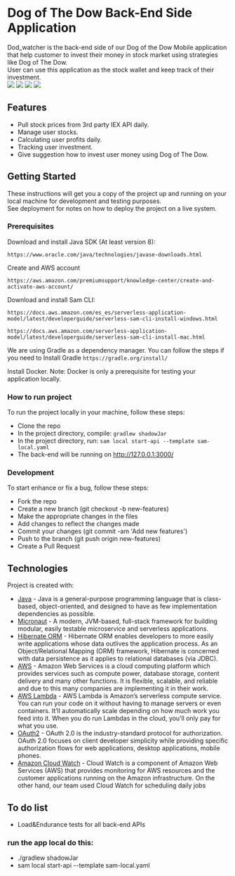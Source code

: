 # Dog of The Dow Back-End Side Application
Dod_watcher is the back-end side of our Dog of the Dow Mobile application that help customer to invest their money in stock market using strategies like Dog of The Dow.  
User can use this application as the stock wallet and keep track of their investment.  
![](https://github.com/hialan-org/dod_mobile/workflows/Testing%20Dev/badge.svg) 
![](https://github.com/hialan-org/dod_mobile/workflows/Testing%20Prod/badge.svg) 
![](https://github.com/hialan-org/dod_mobile/workflows/Release/badge.svg)
![](https://img.shields.io/github/issues/hialan-org/dod_web_admin?color=orange)

## Features
- Pull stock prices from 3rd party IEX API daily. 
- Manage user stocks.
- Calculating user profits daily. 
- Tracking user investment.
- Give suggestion how to invest user money using Dog of The Dow.

## Getting Started
These instructions will get you a copy of the project up and running on your local machine for development and testing purposes.  
See deployment for notes on how to deploy the project on a live system.

### Prerequisites
Download and install Java SDK (At least version 8):  

`https://www.oracle.com/java/technologies/javase-downloads.html`  

Create and AWS account 

`https://aws.amazon.com/premiumsupport/knowledge-center/create-and-activate-aws-account/` 

Download and install Sam CLI: 

`https://docs.aws.amazon.com/es_es/serverless-application-model/latest/developerguide/serverless-sam-cli-install-windows.html` 

`https://docs.aws.amazon.com/serverless-application-model/latest/developerguide/serverless-sam-cli-install-mac.html` 

We are using Gradle as a dependency manager. You can follow the steps if you need to Install Gradle
`https://gradle.org/install/` 

Install Docker. Note: Docker is only a prerequisite for testing your application locally. 

### How to run project
To run the project locally in your machine, follow these steps:
- Clone the repo
- In the project directory, compile: `gradlew shadowJar`
- In the project directory, run: `sam local start-api --template sam-local.yaml`
- The back-end will be running on http://127.0.0.1:3000/

### Development
To start enhance or fix a bug, follow these steps:
- Fork the repo
- Create a new branch (git checkout -b new-features)
- Make the appropriate changes in the files
- Add changes to reflect the changes made
- Commit your changes (git commit -am 'Add new features')
- Push to the branch (git push origin new-features)
- Create a Pull Request

## Technologies
Project is created with:  
- [Java](https://www.java.com/en/) - Java is a general-purpose programming language that is class-based, object-oriented, and designed to have as few implementation dependencies as possible.
- [Micronaut](https://micronaut.io/) - A modern, JVM-based, full-stack framework for building modular, easily testable microservice and serverless applications. 
- [Hibernate ORM](https://hibernate.org/orm/) - Hibernate ORM enables developers to more easily write applications whose data outlives the application process. As an Object/Relational Mapping (ORM) framework, Hibernate is concerned with data persistence as it applies to relational databases (via JDBC).
- [AWS](https://aws.amazon.com/) - Amazon Web Services is a cloud computing platform which provides services such as compute power, database storage, content delivery and many other functions. It is flexible, scalable, and reliable and due to this many companies are implementing it in their work. 
- [AWS Lambda](https://aws.amazon.com/lambda/) - AWS Lambda is Amazon’s serverless compute service. You can run your code on it without having to manage servers or even containers. It’ll automatically scale depending on how much work you feed into it. When you do run Lambdas in the cloud, you’ll only pay for what you use. 
- [OAuth2](https://oauth.net/2/) - OAuth 2.0 is the industry-standard protocol for authorization. OAuth 2.0 focuses on client developer simplicity while providing specific authorization flows for web applications, desktop applications, mobile phones. 
- [Amazon Cloud Watch](https://aws.amazon.com/cloudwatch/) - Cloud Watch is a component of Amazon Web Services (AWS) that provides monitoring for AWS resources and the customer applications running on the Amazon infrastructure. On the other hand, our team used Cloud Watch for scheduling daily jobs

## To do list
- Load&Endurance tests for all back-end APIs

### run the app local do this:
-   ./gradlew shadowJar
-   sam local start-api --template sam-local.yaml


